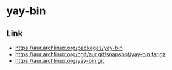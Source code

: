 
# yay-bin


## Link

* https://aur.archlinux.org/packages/yay-bin
* https://aur.archlinux.org/cgit/aur.git/snapshot/yay-bin.tar.gz
* https://aur.archlinux.org/yay-bin.git
